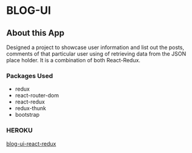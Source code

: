 # BLOG-UI

## About this App

Designed a project to showcase user information and list out the posts, comments of that particular user using of retrieving data from the JSON place holder. It is a combination of both React-Redux.

### Packages Used

* redux
* react-router-dom
* react-redux
* redux-thunk
* bootstrap

### HEROKU

[blog-ui-react-redux](https://blog-ui-heroku.herokuapp.com/)

